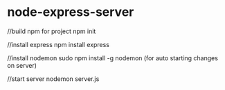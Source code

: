 # node-express-server

//build npm for project
npm init

//install express
npm install express

//install nodemon
sudo npm install -g nodemon (for auto starting changes on server)

//start server
nodemon server.js
